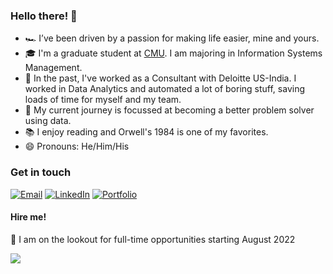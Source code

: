 ### Hello there! 👋

- 🏎 I’ve been driven by a passion for making life easier, mine and yours. 
- 🎓 I'm a graduate student at [CMU](https://www.cmu.edu/). I am majoring in Information Systems Management. 
- 🔭 In the past, I've worked as a Consultant with Deloitte US-India. I worked in Data Analytics and automated a lot of boring stuff, saving loads of time for myself and my team.
- 🌱 My current journey is focussed at becoming a better problem solver using data. 
- 📚 I enjoy reading and Orwell's 1984 is one of my favorites. 
- 😄 Pronouns: He/Him/His

### Get in touch

[![Email](https://img.shields.io/badge/namanarora@cmu.edu-D14836?style=flat-square&logo=gmail&logoColor=white&label=Email)](mailto:namanarora@cmu.edu)
[![LinkedIn](https://img.shields.io/badge/naman--arora-0077B5?style=flat-square&logo=linkedin&logoColor=white&label=LinkedIn)](https://www.linkedin.com/in/naman-arora/)
[![Portfolio](https://img.shields.io/badge/namanarora.me-000000?style=flat-square&logo=About.me&logoColor=white&label=Portfolio)](https://namanarora.me/)

#### Hire me!

  👀 I am on the lookout for full-time opportunities starting August 2022
  
  
![](https://hit.yhype.me/github/profile?user_id=85018020)

<!--
**namanarora97/namanarora97** is a ✨ _special_ ✨ repository because its `README.md` (this file) appears on your GitHub profile.

Here are some ideas to get you started:

- 🔭 I’m currently working on ...
- 🌱 I’m currently learning ...
- 👯 I’m looking to collaborate on ...
- 🤔 I’m looking for help with ...
- 💬 Ask me about ...
- 📫 How to reach me: ...
- 😄 Pronouns: ...
- ⚡ Fun fact: ...
-->
